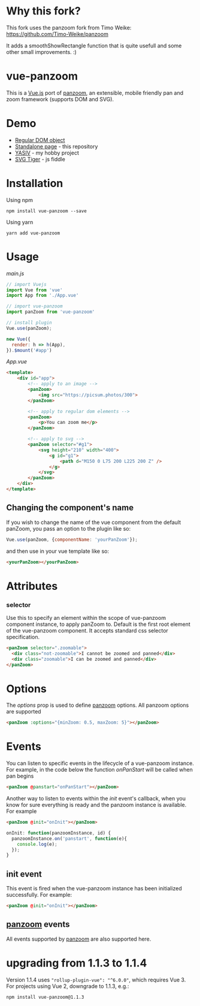 # Why this fork?

This fork uses the panzoom fork from Timo Weike: https://github.com/Timo-Weike/panzoom

It adds a smoothShowRectangle function that is quite usefull and some other small improvements. :)

# vue-panzoom

This is a [Vue.js](https://vuejs.org/) port of [panzoom](https://github.com/anvaka/panzoom), an extensible, mobile friendly pan and zoom framework (supports DOM and SVG).

# Demo

 * [Regular DOM object](https://anvaka.github.io/panzoom/demo/dom.html)
 * [Standalone page](https://anvaka.github.io/panzoom/demo/index.html) - this repository
 * [YASIV](http://www.yasiv.com/#/Search?q=algorithms&category=Books&lang=US) - my hobby project
 * [SVG Tiger](https://jsfiddle.net/uwxcmbyg/609/) - js fiddle

# Installation

Using npm

```
npm install vue-panzoom --save
```

Using yarn

```
yarn add vue-panzoom
```

# Usage

*main.js*
``` js
// import Vuejs
import Vue from 'vue'
import App from './App.vue'

// import vue-panzoom
import panZoom from 'vue-panzoom'

// install plugin
Vue.use(panZoom);

new Vue({
  render: h => h(App),
}).$mount('#app')
```

*App.vue*
``` html
<template>
    <div id="app">
        <!-- apply to an image -->
        <panZoom>
            <img src="https://picsum.photos/300">
        </panZoom>

        <!-- apply to regular dom elements -->
        <panZoom>
            <p>You can zoom me</p>
        </panZoom>

        <!-- apply to svg -->
        <panZoom selector="#g1">
            <svg height="210" width="400">
                <g id="g1">
                    <path d="M150 0 L75 200 L225 200 Z" />
                </g>
            </svg>
        </panZoom>
    </div>
</template>
```

## Changing the component's name

If you wish to change the name of the vue component from the default panZoom, you pass an option to the plugin like so:
``` js
Vue.use(panZoom, {componentName: 'yourPanZoom'});
```

and then use in your vue template like so:
``` html
<yourPanZoom></yourPanZoom>
```

# Attributes
### selector
Use this to specify an element within the scope of vue-panzoom component instance, to apply panZoom to. Default is the first root element of the vue-panzoom component. It accepts standard css selector specification.
``` html
<panZoom selector=".zoomable">
  <div class="not-zoomable">I cannot be zoomed and panned</div>
  <div class="zoomable">I can be zoomed and panned</div>
</panZoom>
```

# Options
The *options* prop is used to define [panzoom](https://github.com/anvaka/panzoom) options. All panzoom options are supported
``` html
<panZoom :options="{minZoom: 0.5, maxZoom: 5}"></panZoom>
```

# Events
You can listen to specific events in the lifecycle of a vue-panzoom instance. For example, in the code below the function *onPanStart* will be called when pan begins
``` html
<panZoom @panstart="onPanStart"></panZoom>
```

Another way to listen to events within the *init* event's callback, when you know for sure everything is ready and the panzoom instance is available. For example
``` html
<panZoom @init="onInit"></panZoom>
```
``` js
onInit: function(panzoomInstance, id) {
  panzoomInstance.on('panstart', function(e){
    console.log(e);
  });
}
```

## init event
This event is fired when the vue-panzoom instance has been initialized successfully. For example:
``` html
<panZoom @init="onInit"></panZoom>
```

## [panzoom](https://github.com/anvaka/panzoom) events
All events supported by [panzoom](https://github.com/anvaka/panzoom) are also supported here.

# upgrading from 1.1.3 to 1.1.4
Version 1.1.4 uses `"rollup-plugin-vue": "^6.0.0"`, which requires Vue 3. For projects using Vue 2, downgrade to 1.1.3, e.g.:
```sh
npm install vue-panzoom@1.1.3
```
